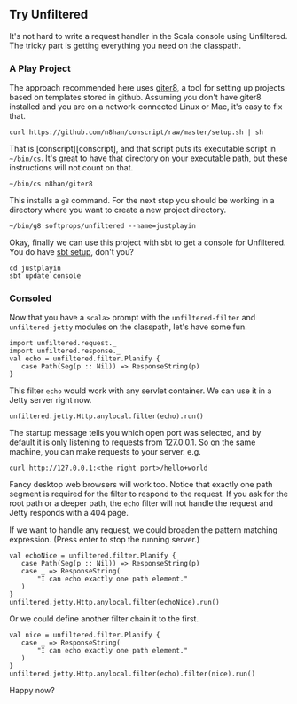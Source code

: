 Try Unfiltered
--------------

It's not hard to write a request handler in the Scala console using
Unfiltered. The tricky part is getting everything you need on the
classpath.

### A Play Project

The approach recommended here uses [giter8][g8], a tool for setting up
projects based on templates stored in github. Assuming you don't have
giter8 installed and you are on a network-connected Linux or Mac, it's
easy to fix that.

[g8]: https://github.com/n8han/giter8#readme

    curl https://github.com/n8han/conscript/raw/master/setup.sh | sh

That is [conscript][conscript], and that script puts its executable
script in `~/bin/cs`. It's great to have that directory on your
executable path, but these instructions will not count on that.

    ~/bin/cs n8han/giter8

This installs a `g8` command. For the next step you should be working
in a directory where you want to create a new project directory.

    ~/bin/g8 softprops/unfiltered --name=justplayin

Okay, finally we can use this project with sbt to get a console for
Unfiltered. You do have [sbt setup][sbt], don't you?

[sbt]: http://code.google.com/p/simple-build-tool/wiki/Setup

    cd justplayin
    sbt update console

### Consoled

Now that you have a `scala>` prompt with the `unfiltered-filter` and
`unfiltered-jetty` modules on the classpath, let's have some fun.

    import unfiltered.request._
    import unfiltered.response._
    val echo = unfiltered.filter.Planify {
       case Path(Seg(p :: Nil)) => ResponseString(p)
    }

This filter `echo` would work with any servlet container. We can
use it in a Jetty server right now.

    unfiltered.jetty.Http.anylocal.filter(echo).run()

The startup message tells you which open port was selected, and by
default it is only listening to requests from 127.0.0.1. So on the
same machine, you can make requests to your server. e.g.

    curl http://127.0.0.1:<the right port>/hello+world

Fancy desktop web browsers will work too. Notice that exactly one path
segment is required for the filter to respond to the request. If you
ask for the root path or a deeper path, the `echo` filter will
not handle the request and Jetty responds with a 404 page.

If we want to handle any request, we could broaden the pattern
matching expression. (Press enter to stop the running server.)

    val echoNice = unfiltered.filter.Planify {
       case Path(Seg(p :: Nil)) => ResponseString(p)
       case _ => ResponseString(
           "I can echo exactly one path element."
       )
    }
    unfiltered.jetty.Http.anylocal.filter(echoNice).run()

Or we could define another filter chain it to the first.

    val nice = unfiltered.filter.Planify {
       case _ => ResponseString(
           "I can echo exactly one path element."
       )
    }
    unfiltered.jetty.Http.anylocal.filter(echo).filter(nice).run()

Happy now?
